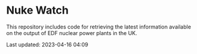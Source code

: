 # Nuke Watch

This repository includes code for retrieving the latest information available on the output of EDF nuclear power plants in the UK.

Last updated: 2023-04-16 04:09
